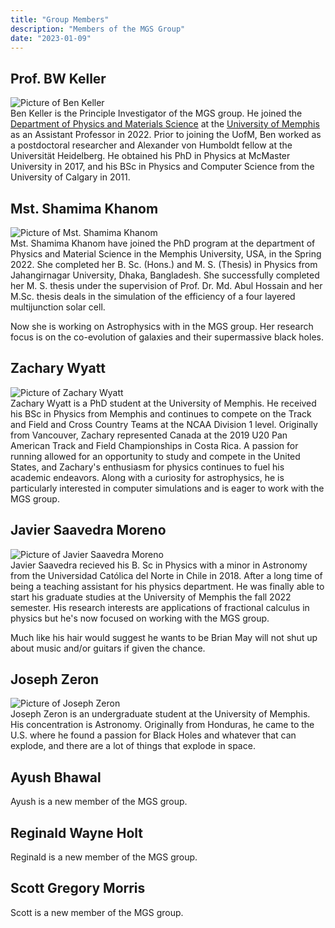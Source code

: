 ```yaml
---
title: "Group Members"
description: "Members of the MGS Group"
date: "2023-01-09"
---
```


## Prof. BW Keller
<div class="member">
<div class="member-pic"><img src="../img/keller.png" alt="Picture of Ben Keller"/></div><div class="member-bio">Ben
Keller is the Principle Investigator of the MGS group.  He joined the <a
href="https://www.memphis.edu/physics/"> Department of Physics and Materials
Science</a> at the <a href="https://www.memphis.edu">University of Memphis</a>
as an Assistant Professor in 2022.  Prior to joining the UofM, Ben worked as a
postdoctoral researcher and Alexander von Humboldt fellow at the Universität
Heidelberg.  He obtained his PhD in Physics at McMaster University in 2017, and
his BSc in Physics and Computer Science from the University of Calgary in 2011.</div>
</div>

## Mst. Shamima Khanom
<div class="member">
<div class="member-pic"><img src="../img/khanom.jpg" alt="Picture of Mst. Shamima Khanom"/></div><div class="member-bio">
Mst. Shamima Khanom have joined the PhD program at the department of Physics and
Material Science in the Memphis University, USA, in the Spring 2022. She
completed her B. Sc. (Hons.) and M. S. (Thesis) in Physics from Jahangirnagar
University, Dhaka, Bangladesh. She successfully completed her M. S. thesis under
the supervision of Prof. Dr. Md. Abul Hossain and her M.Sc. thesis deals in the
simulation of the efficiency of a four layered multijunction solar cell.

Now she is working on Astrophysics with in the MGS group. Her research focus
is on the co-evolution of galaxies and their supermassive black holes.
</div>
</div>

## Zachary Wyatt
<div class="member">
<div class="member-pic"><img src="../img/wyatt.jpg" alt="Picture of Zachary Wyatt"/></div><div class="member-bio">
Zachary Wyatt is a PhD student at the University of Memphis. He received his BSc
in Physics from Memphis and continues to compete on the Track and Field and
Cross Country Teams at the NCAA Division 1 level.  Originally from Vancouver,
Zachary represented Canada at the 2019 U20 Pan American Track and Field
Championships in Costa Rica. A passion for running allowed for an opportunity to
study and compete in the United States, and Zachary's enthusiasm for physics
continues to fuel his academic endeavors.  Along with a curiosity for
astrophysics, he is particularly interested in computer simulations and is eager
to work with the MGS group.</div>
</div>

## Javier Saavedra Moreno
<div class="member">
<div class="member-pic"><img src="../img/moreno.jpg" alt="Picture of Javier Saavedra Moreno"/></div><div class="member-bio">
Javier Saavedra recieved his B. Sc in Physics with a minor in Astronomy from the Universidad Católica del Norte in Chile in 2018. After a long time of being a teaching assistant for his physics department. He was finally able to start his graduate studies at the University of Memphis the fall 2022 semester. His research interests are applications of fractional calculus in physics but he's now focused on working with the MGS group. 

Much like his hair would suggest he wants to be Brian May will not shut up about music and/or guitars if given the chance. 
</div>
</div>

## Joseph Zeron
<div class="member">
<div class="member-pic"><img src="../img/zeron.jpg" alt="Picture of Joseph Zeron"/></div><div class="member-bio">Joseph Zeron is an undergraduate student at the University of Memphis. His concentration is Astronomy. Originally from Honduras, he came to the U.S. where he found a passion for Black Holes and whatever that can explode, and there are a lot of things that explode in space.</div>
</div>

## Ayush Bhawal
<div class="member">
Ayush is a new member of the MGS group.
</div>

## Reginald Wayne Holt
<div class="member">
Reginald is a new member of the MGS group.
</div>

## Scott Gregory Morris
<div class="member">
Scott is a new member of the MGS group.
</div>
</div>
